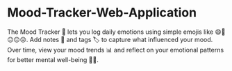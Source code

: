 # Mood-Tracker-Web-Application
The Mood Tracker 📅 lets you log daily emotions using simple emojis like 😄🙂😐😔😢. Add notes 📝 and tags 🏷️ to capture what influenced your mood. Over time, view your mood trends 📊 and reflect on your emotional patterns for better mental well-being 🧠🌈.
